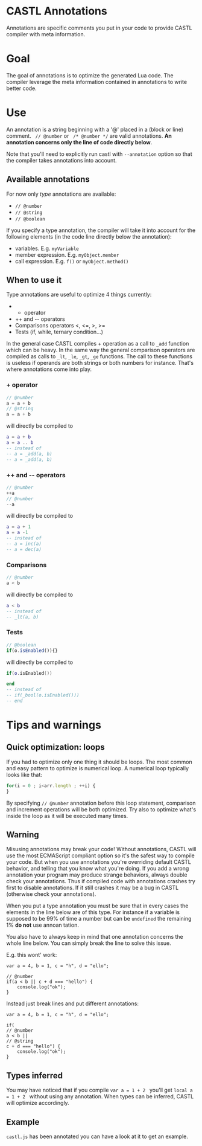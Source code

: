 CASTL Annotations
==========

Annotations are specific comments you put in your code to provide CASTL compiler with meta information.

# Goal
The goal of annotations is to optimize the generated Lua code. The compiler leverage the meta information contained in annotations to write better code.

# Use

An annotation is a string beginning with a '@' placed in a (block or line) comment.
``` // @number``` or ``` /* @number */``` are valid annotations. **An annotation concerns only the line of code directly below**.

Note that you'll need to explicitly run castl with ```--annotation``` option so that the compiler takes annotations into account.

## Available annotations

For now only *type* annotations are available:

* ```// @number```
* ```// @string```
* ```// @boolean```

If you specify a type annotation, the compiler will take it into account for the following elements (in the code line directly below the annotation):

* variables. E.g. ```myVariable```
* member expression. E.g. ```myObject.member```
* call expression. E.g. ```f()``` or ```myObject.method()```

## When to use it

Type annotations are useful to optimize 4 things currently:

* + operator
* ++ and -- operators
* Comparisons operators <, <=, >, >=
* Tests (if, while, ternary condition...)

In the general case CASTL compiles + operation as a call to ```_add``` function which can be heavy. In the same way the general comparison operators are compiled as calls to ```_lt```,  ```_le```, ```_gt```, ```_ge``` functions. The call to these functions is useless if operands are both strings or both numbers for instance. That's where annotations come into play.

### + operator

```Javascript
// @number
a = a + b
// @string
a = a + b
```
will directly be compiled to 
```Lua
a = a + b
a = a .. b
-- instead of
-- a = _add(a, b)
-- a = _add(a, b)
```

### ++ and -- operators
```Javascript
// @number
++a
// @number
--a
```
will directly be compiled to 
```Lua
a = a + 1
a = a -1
-- instead of
-- a = inc(a)
-- a = dec(a)
```

### Comparisons

```Javascript
// @number
a < b
```
will directly be compiled to 
```Lua
a < b
-- instead of
-- _lt(a, b)

```


### Tests

```Javascript
// @boolean
if(o.isEnabled()){}
```
will directly be compiled to 
```Lua
if(o.isEnabled())

end
-- instead of
-- if(_bool(o.isEnabled()))
-- end

```

# Tips and warnings

## Quick optimization: loops
If you had to optimize only one thing it should be loops. The most common and easy pattern to optimize is numerical loop.
A numerical loop typically looks like that:
```JavaScript
for(i = 0 ; i<arr.length ; ++i) {
}
```
By specifying ``` // @number ``` annotation before this loop statement, comparison and increment operations will be both optimized. Try also to optimize what's inside the loop as it will be executed many times.


## Warning

Misusing annotations may break your code! Without annotations, CASTL will use the most ECMAScript compliant option so it's the safest way to compile your code. But when you use annotations you're overriding default CASTL behavior, and telling that you know what you're doing. If you add a wrong annotation your program may produce strange behaviors, always double check your annotations. Thus if compiled code with annotations crashes try first to disable annotations. If it still crashes it may be a bug in CASTL (otherwise check your annotations).

When you put a type annotation you must be sure that in every cases the elements in the line below are of this type. For instance if a variable is supposed to be 99% of time a number but can be ```undefined``` the remaining 1% **do not** use annoan tation.

You also have to always keep in mind that one annotation concerns the whole line below. You can simply break the line to solve this issue.

E.g. this wont' work:
```
var a = 4, b = 1, c = "h", d = "ello";

// @number
if(a < b || c + d === "hello") {
    console.log("ok");
}
```

Instead just break lines and put different annotations:
```
var a = 4, b = 1, c = "h", d = "ello";

if(
// @number
a < b ||
// @string
c + d === "hello") {
    console.log("ok");
}
```

## Types inferred

You may have noticed that if you compile ```var a = 1 + 2 ``` you'll get ```local a = 1 + 2 ``` without using any annotation. When types can be inferred, CASTL will optimize accordingly. 

## Example

```castl.js``` has been annotated you can have a look at it to get an example.

